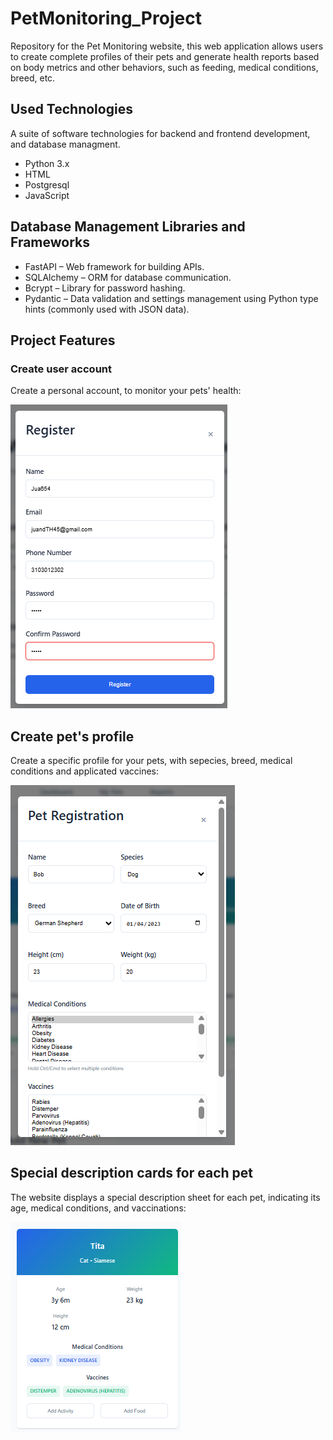 # PetMonitoring_Project
Repository for the Pet Monitoring website, this web application allows users to create complete profiles of their pets and generate health reports based on body metrics and other behaviors, such as feeding, medical conditions, breed, etc.
## Used Technologies
A suite of software technologies for backend and frontend development, and database managment.
- Python 3.x
- HTML
- Postgresql
- JavaScript
## Database Management Libraries and Frameworks
- FastAPI – Web framework for building APIs.
- SQLAlchemy – ORM for database communication.
- Bcrypt – Library for password hashing.
- Pydantic – Data validation and settings management using Python type hints (commonly used with JSON data).
## Project Features
### Create user account
Create a personal account, to monitor your pets' health:

![Register form](imgs/uRegister.png)

## Create pet's profile
Create a specific profile for your pets, with sepecies, breed, medical conditions and applicated vaccines:

![Register form](imgs/PRegister.png)

## Special description cards for each pet
The website displays a special description sheet for each pet, indicating its age, medical conditions, and vaccinations:

![Register form](imgs/CardP.png)
